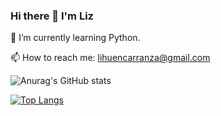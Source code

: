 ### Hi there 👋 I'm Liz

🌱 I’m currently learning Python.

📫 How to reach me: lihuencarranza@gmail.com

![Anurag's GitHub stats](https://github-readme-stats.vercel.app/api?username=lizcarranza&show_icons=true&theme=radical)

[![Top Langs](https://github-readme-stats.vercel.app/api/top-langs/?username=lizcarranza&theme=radical)](https://github.com/anuraghazra/github-readme-stats)

<!--
**lizcarranza/lizcarranza** is a ✨ _special_ ✨ repository because its `README.md` (this file) appears on your GitHub profile.

Here are some ideas to get you started:

- 🔭 I’m currently working on ...
- 🌱 I’m currently learning ...
- 👯 I’m looking to collaborate on ...
- 🤔 I’m looking for help with ...
- 💬 Ask me about ...
- 📫 How to reach me: ...
- 😄 Pronouns: ...
- ⚡ Fun fact: ...
-->

